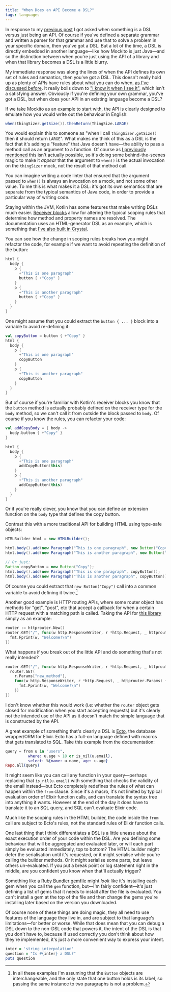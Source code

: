 ```yaml
---
title: "When Does an API Become a DSL?"
tags: languages
---
```


In response to my [previous post][mockito-post] I got asked when something is a DSL versus just being an API. Of course if you've defined a separate grammar and written a parser for that grammar and use that to solve a problem in your specific domain, then you've got a DSL. But a lot of the time, a DSL is directly embedded in another language—like how Mockito is just Java—and so the distinction between when you're just using the API of a library and when that library becomes a DSL is a little blurry.

[mockito-post]: /2024/09/27/mockito-type-checking-and-the-perils-of-dsl-design/

My immediate response was along the lines of when the API defines its own set of rules and semantics, then you've got a DSL. This doesn't really hold up as plenty of APIs have rules about what you can do when, [as I've discussed before][lifetimes]. It really boils down to ["I know it when I see it"](https://en.wikipedia.org/wiki/I_know_it_when_I_see_it), which isn't a satisfying answer. Obviously if you're defining your own grammar, you've got a DSL, but when does your API in an existing language become a DSL?

[lifetimes]: /2024/09/05/implicit-lifetimes-and-undroppable-types/

If we take Mockito as an example to start with, the API is clearly designed to emulate how you would write out the behaviour in English:

```java
when(thingSizer.getSize()).thenReturn(ThingSize.LARGE)
```

You would explain this to someone as "when I call `thingSizer.getSize()` then it should return `LARGE`". What makes me think of this as a DSL is the fact that it's adding a "feature" that Java doesn't have—the ability to pass a method call as an argument to a function. Of course as [I previously mentioned][mockito-post] this isn't actually possible, so it's doing some behind-the-scenes magic to make it _appear_ that the argument to `when()` is the actual invocation on the `thingSizer` mock, not the result of that method call.

You can imagine writing a code linter that ensured that the argument passed to `when()` is always an invocation on a mock, and not some other value. To me this is what makes it a DSL: it's got its own semantics that are separate from the typical semantics of Java code, in order to provide a particular way of writing code.

Staying within the JVM, Kotlin has some features that make writing DSLs much easier. [Receiver blocks][kt-receiver-blocks] allow for altering the typical scoping rules that determine how method and property names are resolved. The documentation uses an HTML-generator DSL as an example, which is something that [I've also built in Crystal][status-page-builder].

[kt-receiver-blocks]: https://kotlinlang.org/docs/type-safe-builders.html
[status-page-builder]: https://github.com/willhbr/status_page/blob/main/src/status_page/html_builder.cr

You can see how the change in scoping rules breaks how you might refactor the code, for example if we want to avoid repeating the definition of the button:

```kotlin
html {
  body {
    p {
      +"This is one paragraph"
      button { +"Copy" }
    }
    p {
      +"This is another paragraph"
      button { +"Copy" }
    }
  }
}
```

One might assume that you could extract the `button { ... }` block into a variable to avoid re-defining it:

```kotlin
val copyButton = button { +"Copy" }
html {
  body {
    p {
      +"This is one paragraph"
      copyButton
    }
    p {
      +"This is another paragraph"
      copyButton
    }
  }
}
```

But of course if you're familiar with Kotlin's receiver blocks you know that the `button` method is actually probably defined on the receiver type for the `body` method, so we can't call it from outside the block passed to `body`. Of course if you know the rules, you can refactor your code:

```kotlin
val addCopyBody = { body ->
  body.button { +"Copy" }
}

html {
  body {
    p {
      +"This is one paragraph"
      addCopyButton(this)
    }
    p {
      +"This is another paragraph"
      addCopyButton(this)
    }
  }
}
```

Or if you're really clever, you know that you can define an extension function on the `body` type that defines the copy button.

Contrast this with a more traditional API for building HTML using type-safe objects:

```java
HTMLBuilder html = new HTMLBuilder();

html.body().add(new Paragraph("This is one paragraph", new Button("Copy")));
html.body().add(new Paragraph("This is another paragraph", new Button("Copy")));

// Or just:
Button copyButton = new Button("Copy");
html.body().add(new Paragraph("This is one paragraph", copyButton));
html.body().add(new Paragraph("This is another paragraph", copyButton));
```

Of course you could extract that `new Button("Copy")` call into a common variable to avoid defining it twice.[^object-references]

[^object-references]: In all these examples I'm assuming that the `Button` objects are interchangeable, and the only state that one button holds is its label, so passing the same instance to two paragraphs is not a problem.

Another good example is HTTP routing APIs, where some router object has methods for "get", "post", etc that accept a callback for when a certain HTTP request with a matching path is called. Taking the API for [this library](https://github.com/julienschmidt/httprouter) simply as an example:

```go
router := httprouter.New()
router.GET("/", func(w http.ResponseWriter, r *http.Request, _ httprouter.Params) {
  fmt.Fprint(w, "Welcome!\n")
})
```

What happens if you break out of the little API and do something that's not really intended?

```go
router.GET("/", func(w http.ResponseWriter, r *http.Request, _ httprouter.Params) {
  router.GET(
    r.Params["new_method"],
    func(w http.ResponseWriter, r *http.Request, _ httprouter.Params) {
      fmt.Fprint(w, "Welcome!\n")
    })
})
```

I don't know whether this would work (i.e: whether the `router` object gets closed for modification when you start accepting requests) but it's clearly not the intended use of the API as it doesn't match the simple language that is constructed by the API.

A great example of something that's clearly a DSL is [Ecto](https://hexdocs.pm/ecto/Ecto.html), the database wrapper/ORM for Elixir. Ecto has a full-on language defined with macros that gets translated to SQL. Take this example from the documentation:

```elixir
query = from u in "users",
          where: u.age > 18 or is_nil(u.email),
          select: %{name: u.name, age: u.age}
Repo.all(query)
```

It might seem like you can call any function in your query—perhaps replacing that `is_nil(u.email)` with something that checks the validity of the email instead—but Ecto completely redefines the rules of what can happen within the `from` clause. Since it's a macro, it's not limited by typical evaluation order of Elixir function calls, and can translate the syntax tree into anything it wants. However at the end of the day it does have to translate it to an SQL query, and SQL can't evaluate Elixir code.

Much like the scoping rules in the HTML builder, the code inside the `from` call are subject to Ecto's rules, not the standard rules of Elixir function calls.

One last thing that I think differentiates a DSL is a little unease about the exact execution order of your code within the DSL. Are you defining some behaviour that will be aggregated and evaluated later, or will each part simply be evaluated immediately, top to bottom? The HTML builder might defer the serialisation until it's requested, or it might serialise while you're calling the builder methods. Or it might serialise some parts, but leave others un-evaluated. If you put a break point or log statement right in the middle, are you confident you know when that'll actually trigger?

Something like a [Ruby Bundler gemfile](https://bundler.io/v2.5/man/gemfile.5.html) might _look_ like it's installing each gem when you call the `gem` function, but—I'm fairly confident—it's just defining a list of gems that it needs to install after the file is evaluated. You can't install a gem at the top of the file and then change the gems you're installing later based on the version you downloaded.

Of course none of these things are doing magic, they all need to use features of the language they live in, and are subject to that language's limitations—for better or worse. While that does mean that you can debug a DSL down to the non-DSL code that powers it, the intent of the DSL is that you don't have to, because if used correctly you don't think about how they're implemented, it's just a more convenient way to express your intent.

```ruby
inter = 'string interpolation'
question = "Is #{inter} a DSL?"
puts question
```
